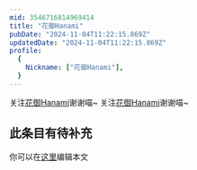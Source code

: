 ```yaml
---
mid: 3546716814969414
title: "花御Hanami"
pubDate: "2024-11-04T11:22:15.869Z"
updatedDate: "2024-11-04T11:22:15.869Z"
profile:
  {
    Nickname: ["花御Hanami"],
  }
---
```


关注[花御Hanami](https://space.bilibili.com/3546716814969414)谢谢喵~ 关注[花御Hanami](https://space.bilibili.com/3546716814969414)谢谢喵~

## 此条目有待补充
你可以在[这里](https://github.com/Yuhanawa/VTuber.ICU-Content/edit/master/v/花御Hanami/index.md)编辑本文
